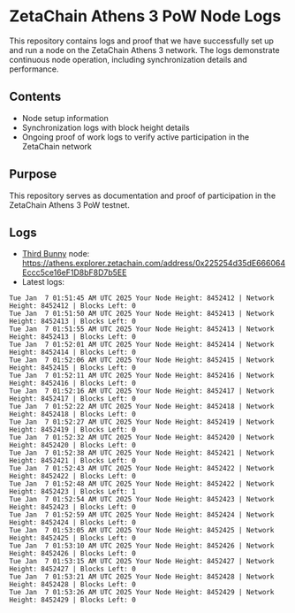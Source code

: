 # ZetaChain Athens 3 PoW Node Logs
This repository contains logs and proof that we have successfully set up and run a node on the ZetaChain Athens 3 network. The logs demonstrate continuous node operation, including synchronization details and performance.

## Contents
- Node setup information
- Synchronization logs with block height details
- Ongoing proof of work logs to verify active participation in the ZetaChain network

## Purpose
This repository serves as documentation and proof of participation in the ZetaChain Athens 3 PoW testnet.

## Logs

- [Third Bunny](https://thirdbunny.xyz/) node: https://athens.explorer.zetachain.com/address/0x225254d35dE666064Eccc5ce16eF1D8bF8D7b5EE
- Latest logs:
```
Tue Jan  7 01:51:45 AM UTC 2025 Your Node Height: 8452412 | Network Height: 8452412 | Blocks Left: 0
Tue Jan  7 01:51:50 AM UTC 2025 Your Node Height: 8452413 | Network Height: 8452413 | Blocks Left: 0
Tue Jan  7 01:51:55 AM UTC 2025 Your Node Height: 8452413 | Network Height: 8452413 | Blocks Left: 0
Tue Jan  7 01:52:01 AM UTC 2025 Your Node Height: 8452414 | Network Height: 8452414 | Blocks Left: 0
Tue Jan  7 01:52:06 AM UTC 2025 Your Node Height: 8452415 | Network Height: 8452415 | Blocks Left: 0
Tue Jan  7 01:52:11 AM UTC 2025 Your Node Height: 8452416 | Network Height: 8452416 | Blocks Left: 0
Tue Jan  7 01:52:16 AM UTC 2025 Your Node Height: 8452417 | Network Height: 8452417 | Blocks Left: 0
Tue Jan  7 01:52:22 AM UTC 2025 Your Node Height: 8452418 | Network Height: 8452418 | Blocks Left: 0
Tue Jan  7 01:52:27 AM UTC 2025 Your Node Height: 8452419 | Network Height: 8452419 | Blocks Left: 0
Tue Jan  7 01:52:32 AM UTC 2025 Your Node Height: 8452420 | Network Height: 8452420 | Blocks Left: 0
Tue Jan  7 01:52:38 AM UTC 2025 Your Node Height: 8452421 | Network Height: 8452421 | Blocks Left: 0
Tue Jan  7 01:52:43 AM UTC 2025 Your Node Height: 8452422 | Network Height: 8452422 | Blocks Left: 0
Tue Jan  7 01:52:48 AM UTC 2025 Your Node Height: 8452422 | Network Height: 8452423 | Blocks Left: 1
Tue Jan  7 01:52:54 AM UTC 2025 Your Node Height: 8452423 | Network Height: 8452423 | Blocks Left: 0
Tue Jan  7 01:52:59 AM UTC 2025 Your Node Height: 8452424 | Network Height: 8452424 | Blocks Left: 0
Tue Jan  7 01:53:05 AM UTC 2025 Your Node Height: 8452425 | Network Height: 8452425 | Blocks Left: 0
Tue Jan  7 01:53:10 AM UTC 2025 Your Node Height: 8452426 | Network Height: 8452426 | Blocks Left: 0
Tue Jan  7 01:53:15 AM UTC 2025 Your Node Height: 8452427 | Network Height: 8452427 | Blocks Left: 0
Tue Jan  7 01:53:21 AM UTC 2025 Your Node Height: 8452428 | Network Height: 8452428 | Blocks Left: 0
Tue Jan  7 01:53:26 AM UTC 2025 Your Node Height: 8452429 | Network Height: 8452429 | Blocks Left: 0
```
